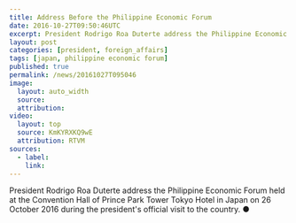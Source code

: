 ```yaml
---
title: Address Before the Philippine Economic Forum
date: 2016-10-27T09:50:46UTC
excerpt: President Rodrigo Roa Duterte address the Philippine Economic Forum held at the Convention Hall of Prince Park Tower Tokyo Hotel in Japan on 26 October 2016 during the president's official visit to the country.
layout: post
categories: [president, foreign_affairs]
tags: [japan, philippine economic forum]
published: true
permalink: /news/20161027T095046
image:
  layout: auto_width
  source: 
  attribution: 
video:
  layout: top
  source: KmKYRXKQ9wE
  attribution: RTVM
sources:
  - label:
    link:
---
```


President Rodrigo Roa Duterte address the Philippine Economic Forum held at the Convention Hall of Prince Park Tower Tokyo Hotel in Japan on 26 October 2016 during the president's official visit to the country.
&#x25cf;
